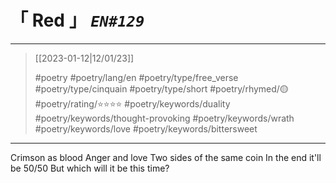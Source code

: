 # &#12300; Red &#12301; *`EN#129`*

---

> [[2023-01-12|12/01/23]]
> 
> #poetry 
> #poetry/lang/en 
> #poetry/type/free_verse #poetry/type/cinquain #poetry/type/short 
> #poetry/rhymed/🟡 
> #poetry/rating/⭐⭐⭐⭐ 
> #poetry/keywords/duality #poetry/keywords/thought-provoking #poetry/keywords/wrath #poetry/keywords/love #poetry/keywords/bittersweet

---

Crimson as blood
Anger and love
Two sides of the same coin
In the end it'll be 50/50
But which will it be this time?